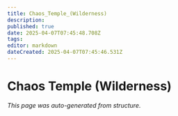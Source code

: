 ```yaml
---
title: Chaos_Temple_(Wilderness)
description: 
published: true
date: 2025-04-07T07:45:48.708Z
tags: 
editor: markdown
dateCreated: 2025-04-07T07:45:46.531Z
---
```


# Chaos Temple (Wilderness)

*This page was auto-generated from structure.*